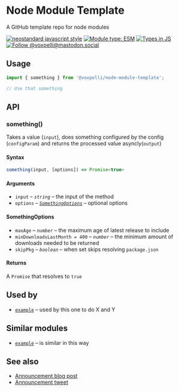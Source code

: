 # Node Module Template

A GitHub template repo for node modules

<!--
[![npm version](https://img.shields.io/npm/v/@voxpelli/node-module-template.svg?style=flat)](https://www.npmjs.com/package/@voxpelli/node-module-template)
[![npm downloads](https://img.shields.io/npm/dm/@voxpelli/node-module-template.svg?style=flat)](https://www.npmjs.com/package/@voxpelli/node-module-template)
-->
[![neostandard javascript style](https://img.shields.io/badge/code_style-neostandard-7fffff?style=flat&labelColor=ff80ff)](https://github.com/neostandard/neostandard)
[![Module type: ESM](https://img.shields.io/badge/module%20type-esm-brightgreen)](https://github.com/voxpelli/badges-cjs-esm)
[![Types in JS](https://img.shields.io/badge/types_in_js-yes-brightgreen)](https://github.com/voxpelli/types-in-js)
[![Follow @voxpelli@mastodon.social](https://img.shields.io/mastodon/follow/109247025527949675?domain=https%3A%2F%2Fmastodon.social&style=social)](https://mastodon.social/@voxpelli)

## Usage

```javascript
import { something } from '@voxpelli/node-module-template';

// Use that something
```

## API

### something()

Takes a value (`input`), does something configured by the config (`configParam`) and returns the processed value asyncly(`output`)

#### Syntax

```ts
something(input, [options]) => Promise<true>
```

#### Arguments

* `input` – _`string`_ – the input of the method
* `options` – _[`SomethingOptions`](#somethingoptions)_ – optional options

#### SomethingOptions

* `maxAge` – _`number`_ – the maximum age of latest release to include
* `minDownloadsLastMonth = 400` – _`number`_ – the minimum amount of downloads needed to be returned
* `skipPkg` – _`boolean`_ – when set skips resolving `package.json`

#### Returns

A `Promise` that resolves to `true`

## Used by

* [`example`](https://example.com/) – used by this one to do X and Y

## Similar modules

* [`example`](https://example.com/) – is similar in this way

## See also

* [Announcement blog post](#)
* [Announcement tweet](#)
